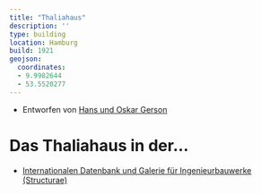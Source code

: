 ```yaml
---
title: "Thaliahaus"
description: ''
type: building
location: Hamburg
build: 1921
geojson:
  coordinates:
  - 9.9982644
  - 53.5520277
---
```


* Entworfen von [Hans und Oskar Gerson](/tags/Hans-und-Oskar-Gerson)

# Das Thaliahaus in der...
* [Internationalen Datenbank und Galerie für Ingenieurbauwerke (Structurae)](https://structurae.net/de/bauwerke/thaliahaus)

